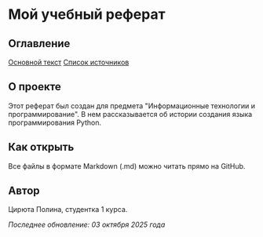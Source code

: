 # Мой учебный реферат

## Оглавление
[Основной текст](main.md)
[Список источников](sources.md)

## О проекте
Этот реферат был создан для предмета "Информационные технологии и программирование". 
В нем рассказывается об истории создания языка программирования Python.

## Как открыть
Все файлы в формате Markdown (.md) можно читать прямо на GitHub.

## Автор
Цирюта Полина, студентка 1 курса.

*Последнее обновление: 03 октября 2025 года*
